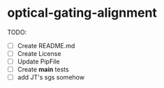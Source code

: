 # optical-gating-alignment

TODO:

- [ ] Create README.md
- [ ] Create License
- [ ] Update PipFile
- [ ] Create __main__ tests
- [ ] add JT's sgs somehow
